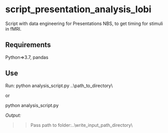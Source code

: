 # script_presentation_analysis_lobi
Script with data engineering for Presentations NBS, to get timing for stimuli in fMRI.

## Requirements
Python=>3.7, pandas

## Use

Run:
python analysis_script.py ..\path_to_directory\

or 

python analysis_script.py

*Output:*

>>Pass path to folder:..\write_input_path_directory\

